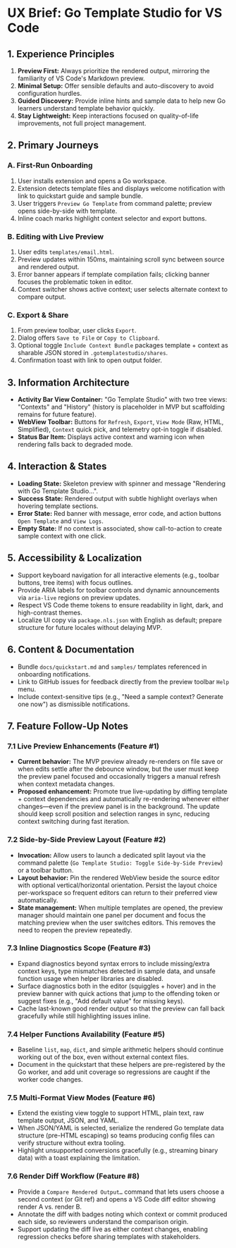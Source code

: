# UX Brief: Go Template Studio for VS Code

## 1. Experience Principles
1. **Preview First:** Always prioritize the rendered output, mirroring the familiarity of VS Code's Markdown preview.
2. **Minimal Setup:** Offer sensible defaults and auto-discovery to avoid configuration hurdles.
3. **Guided Discovery:** Provide inline hints and sample data to help new Go learners understand template behavior quickly.
4. **Stay Lightweight:** Keep interactions focused on quality-of-life improvements, not full project management.

## 2. Primary Journeys
### A. First-Run Onboarding
1. User installs extension and opens a Go workspace.
2. Extension detects template files and displays welcome notification with link to quickstart guide and sample bundle.
3. User triggers `Preview Go Template` from command palette; preview opens side-by-side with template.
4. Inline coach marks highlight context selector and export buttons.

### B. Editing with Live Preview
1. User edits `templates/email.html`.
2. Preview updates within 150ms, maintaining scroll sync between source and rendered output.
3. Error banner appears if template compilation fails; clicking banner focuses the problematic token in editor.
4. Context switcher shows active context; user selects alternate context to compare output.

### C. Export & Share
1. From preview toolbar, user clicks `Export`.
2. Dialog offers `Save to File` or `Copy to Clipboard`.
3. Optional toggle `Include Context Bundle` packages template + context as sharable JSON stored in `.gotemplatestudio/shares`.
4. Confirmation toast with link to open output folder.

## 3. Information Architecture
- **Activity Bar View Container:** "Go Template Studio" with two tree views: "Contexts" and "History" (history is placeholder in MVP but scaffolding remains for future feature).
- **WebView Toolbar:** Buttons for `Refresh`, `Export`, `View Mode` (Raw, HTML, Simplified), `Context` quick pick, and telemetry opt-in toggle if disabled.
- **Status Bar Item:** Displays active context and warning icon when rendering falls back to degraded mode.

## 4. Interaction & States
- **Loading State:** Skeleton preview with spinner and message "Rendering with Go Template Studio…".
- **Success State:** Rendered output with subtle highlight overlays when hovering template sections.
- **Error State:** Red banner with message, error code, and action buttons `Open Template` and `View Logs`.
- **Empty State:** If no context is associated, show call-to-action to create sample context with one click.

## 5. Accessibility & Localization
- Support keyboard navigation for all interactive elements (e.g., toolbar buttons, tree items) with focus outlines.
- Provide ARIA labels for toolbar controls and dynamic announcements via `aria-live` regions on preview updates.
- Respect VS Code theme tokens to ensure readability in light, dark, and high-contrast themes.
- Localize UI copy via `package.nls.json` with English as default; prepare structure for future locales without delaying MVP.

## 6. Content & Documentation
- Bundle `docs/quickstart.md` and `samples/` templates referenced in onboarding notifications.
- Link to GitHub issues for feedback directly from the preview toolbar `Help` menu.
- Include context-sensitive tips (e.g., "Need a sample context? Generate one now") as dismissible notifications.

## 7. Feature Follow-Up Notes

### 7.1 Live Preview Enhancements (Feature #1)
- **Current behavior:** The MVP preview already re-renders on file save or when edits settle after the debounce window, but the user must keep the preview panel focused and occasionally triggers a manual refresh when context metadata changes.
- **Proposed enhancement:** Promote true live-updating by diffing template + context dependencies and automatically re-rendering whenever either changes—even if the preview panel is in the background. The update should keep scroll position and selection ranges in sync, reducing context switching during fast iteration.

### 7.2 Side-by-Side Preview Layout (Feature #2)
- **Invocation:** Allow users to launch a dedicated split layout via the command palette (`Go Template Studio: Toggle Side-by-Side Preview`) or a toolbar button.
- **Layout behavior:** Pin the rendered WebView beside the source editor with optional vertical/horizontal orientation. Persist the layout choice per-workspace so frequent editors can return to their preferred view automatically.
- **State management:** When multiple templates are opened, the preview manager should maintain one panel per document and focus the matching preview when the user switches editors. This removes the need to reopen the preview repeatedly.

### 7.3 Inline Diagnostics Scope (Feature #3)
- Expand diagnostics beyond syntax errors to include missing/extra context keys, type mismatches detected in sample data, and unsafe function usage when helper libraries are disabled.
- Surface diagnostics both in the editor (squiggles + hover) and in the preview banner with quick actions that jump to the offending token or suggest fixes (e.g., "Add default value" for missing keys).
- Cache last-known good render output so that the preview can fall back gracefully while still highlighting issues inline.

### 7.4 Helper Functions Availability (Feature #5)
- Baseline `list`, `map`, `dict`, and simple arithmetic helpers should continue working out of the box, even without external context files.
- Document in the quickstart that these helpers are pre-registered by the Go worker, and add unit coverage so regressions are caught if the worker code changes.

### 7.5 Multi-Format View Modes (Feature #6)
- Extend the existing view toggle to support HTML, plain text, raw template output, JSON, and YAML.
- When JSON/YAML is selected, serialize the rendered Go template data structure (pre-HTML escaping) so teams producing config files can verify structure without extra tooling.
- Highlight unsupported conversions gracefully (e.g., streaming binary data) with a toast explaining the limitation.

### 7.6 Render Diff Workflow (Feature #8)
- Provide a `Compare Rendered Output…` command that lets users choose a second context (or Git ref) and opens a VS Code diff editor showing render A vs. render B.
- Annotate the diff with badges noting which context or commit produced each side, so reviewers understand the comparison origin.
- Support updating the diff live as either context changes, enabling regression checks before sharing templates with stakeholders.

